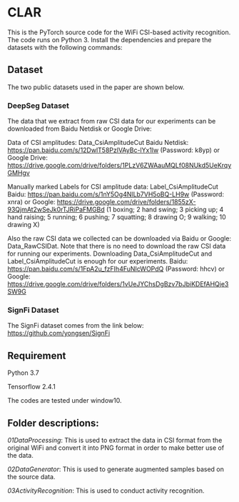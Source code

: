 # CLAR


This is the PyTorch source code for the WiFi CSI-based activity recognition. 
The code runs on Python 3. 
Install the dependencies and prepare the datasets with the following commands:



## Dataset


The two public datasets used in the paper are shown below.


### DeepSeg Dataset


The data that we extract from raw CSI data for our experiments can be downloaded from Baidu Netdisk or Google Drive:


Data of CSI amplitudes: Data_CsiAmplitudeCut Baidu Netdisk: https://pan.baidu.com/s/12DwlT58PzlVAyBc-lYx1lw (Password: k8yp) 
or Google Drive: https://drive.google.com/drive/folders/1PLzV6ZWAauMQLf08NUkd5UeKrqyGMHgv


Manually marked Labels for CSI amplitude data: Label_CsiAmplitudeCut Baidu: https://pan.baidu.com/s/1nY5Og4NlLb7VH5oBQ-LH9w (Password: xnra) 
or Google: https://drive.google.com/drive/folders/1855zX-93QjmAt2wSeJk0rTJRiPaFMGBd (1 boxing; 2 hand swing; 3 picking up; 4 hand raising; 5 running; 6 pushing; 7 squatting; 8 drawing O; 9 walking; 10 drawing X)



Also the raw CSI data we collected can be downloaded via Baidu or Google: Data_RawCSIDat. Note that there is no need to download the raw CSI data for running our experiments. Downloading Data_CsiAmplitudeCut and Label_CsiAmplitudeCut is enough for our experiments. Baidu: https://pan.baidu.com/s/1FpA2u_fzFIh4FuNIcWOPdQ (Password: hhcv) or Google: https://drive.google.com/drive/folders/1vUeJYChsDgBzv7bJbiKDEfAHQje3SW9G




### SignFi Dataset

The SignFi dataset comes from the link below: https://github.com/yongsen/SignFi


## Requirement

Python 3.7

Tensorflow 2.4.1

The codes are tested under window10.


## Folder descriptions:

*01DataProcessing*: This is used to extract the data in CSI format from the original WiFi and convert it into PNG format in order to make better use of the data.


*02DataGenerator*: This is used to generate augmented samples based on the source data.


*03ActivityRecognition*: This is used to conduct activity recognition.














